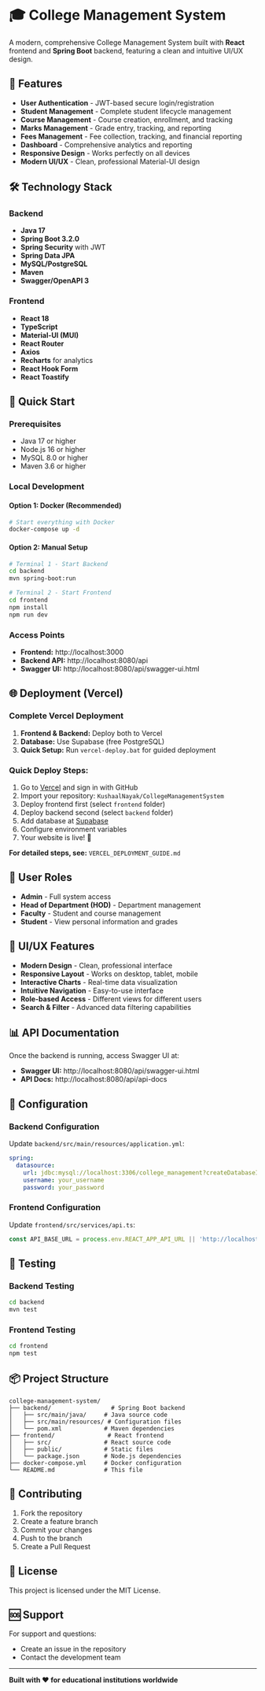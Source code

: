 # 🎓 College Management System

A modern, comprehensive College Management System built with **React** frontend and **Spring Boot** backend, featuring a clean and intuitive UI/UX design.

## 🚀 Features

- **User Authentication** - JWT-based secure login/registration
- **Student Management** - Complete student lifecycle management
- **Course Management** - Course creation, enrollment, and tracking
- **Marks Management** - Grade entry, tracking, and reporting
- **Fees Management** - Fee collection, tracking, and financial reporting
- **Dashboard** - Comprehensive analytics and reporting
- **Responsive Design** - Works perfectly on all devices
- **Modern UI/UX** - Clean, professional Material-UI design

## 🛠️ Technology Stack

### Backend
- **Java 17**
- **Spring Boot 3.2.0**
- **Spring Security** with JWT
- **Spring Data JPA**
- **MySQL/PostgreSQL**
- **Maven**
- **Swagger/OpenAPI 3**

### Frontend
- **React 18**
- **TypeScript**
- **Material-UI (MUI)**
- **React Router**
- **Axios**
- **Recharts** for analytics
- **React Hook Form**
- **React Toastify**

## 🚀 Quick Start

### Prerequisites
- Java 17 or higher
- Node.js 16 or higher
- MySQL 8.0 or higher
- Maven 3.6 or higher

### Local Development

#### Option 1: Docker (Recommended)
```bash
# Start everything with Docker
docker-compose up -d
```

#### Option 2: Manual Setup
```bash
# Terminal 1 - Start Backend
cd backend
mvn spring-boot:run

# Terminal 2 - Start Frontend
cd frontend
npm install
npm run dev
```

### Access Points
- **Frontend:** http://localhost:3000
- **Backend API:** http://localhost:8080/api
- **Swagger UI:** http://localhost:8080/api/swagger-ui.html

## 🌐 Deployment (Vercel)

### Complete Vercel Deployment
1. **Frontend & Backend:** Deploy both to Vercel
2. **Database:** Use Supabase (free PostgreSQL)
3. **Quick Setup:** Run `vercel-deploy.bat` for guided deployment

### Quick Deploy Steps:
1. Go to [Vercel](https://vercel.com) and sign in with GitHub
2. Import your repository: `KushaalNayak/CollegeManagementSystem`
3. Deploy frontend first (select `frontend` folder)
4. Deploy backend second (select `backend` folder)
5. Add database at [Supabase](https://supabase.com)
6. Configure environment variables
7. Your website is live! 🎉

**For detailed steps, see:** `VERCEL_DEPLOYMENT_GUIDE.md`

## 📱 User Roles

- **Admin** - Full system access
- **Head of Department (HOD)** - Department management
- **Faculty** - Student and course management
- **Student** - View personal information and grades

## 🎨 UI/UX Features

- **Modern Design** - Clean, professional interface
- **Responsive Layout** - Works on desktop, tablet, mobile
- **Interactive Charts** - Real-time data visualization
- **Intuitive Navigation** - Easy-to-use interface
- **Role-based Access** - Different views for different users
- **Search & Filter** - Advanced data filtering capabilities

## 📊 API Documentation

Once the backend is running, access Swagger UI at:
- **Swagger UI:** http://localhost:8080/api/swagger-ui.html
- **API Docs:** http://localhost:8080/api/api-docs

## 🔧 Configuration

### Backend Configuration
Update `backend/src/main/resources/application.yml`:
```yaml
spring:
  datasource:
    url: jdbc:mysql://localhost:3306/college_management?createDatabaseIfNotExist=true&useSSL=false&serverTimezone=UTC
    username: your_username
    password: your_password
```

### Frontend Configuration
Update `frontend/src/services/api.ts`:
```typescript
const API_BASE_URL = process.env.REACT_APP_API_URL || 'http://localhost:8080/api';
```

## 🧪 Testing

### Backend Testing
```bash
cd backend
mvn test
```

### Frontend Testing
```bash
cd frontend
npm test
```

## 📦 Project Structure

```
college-management-system/
├── backend/                 # Spring Boot backend
│   ├── src/main/java/     # Java source code
│   ├── src/main/resources/ # Configuration files
│   └── pom.xml            # Maven dependencies
├── frontend/               # React frontend
│   ├── src/               # React source code
│   ├── public/            # Static files
│   └── package.json       # Node.js dependencies
├── docker-compose.yml     # Docker configuration
└── README.md              # This file
```

## 🤝 Contributing

1. Fork the repository
2. Create a feature branch
3. Commit your changes
4. Push to the branch
5. Create a Pull Request

## 📄 License

This project is licensed under the MIT License.

## 🆘 Support

For support and questions:
- Create an issue in the repository
- Contact the development team

---

**Built with ❤️ for educational institutions worldwide**
